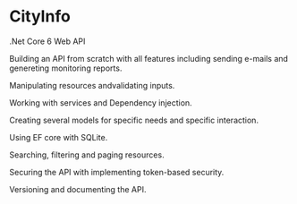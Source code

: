 # CityInfo
.Net Core 6 Web API 

Building an API from scratch with all features including sending e-mails and genereting monitoring reports.

Manipulating resources andvalidating inputs.

Working with services and Dependency injection.

Creating several models for specific needs and specific interaction.

Using EF core with SQLite.

Searching, filtering and paging resources.

Securing the API with implementing token-based security.

Versioning and documenting the API.
